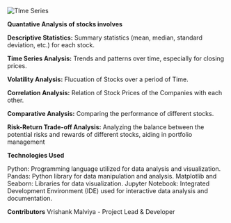 ![TIme Series](https://github.com/vrishankmalviya/Quantative-analysis-of-Stocks/assets/138039755/1c02ca04-bb48-497d-8feb-bd1101ad6a77)


**Quantative Analysis of stocks involves**

**Descriptive Statistics:** 
Summary statistics (mean, median, standard deviation, etc.) for each stock.

**Time Series Analysis:** 
Trends and patterns over time, especially for closing prices.

**Volatility Analysis:** 
Flucuation of Stocks over a period of Time.

**Correlation Analysis:** 
Relation of Stock Prices of the Companies with each other.

**Comparative Analysis:** 
Comparing the performance of different stocks.

**Risk-Return Trade-off Analysis:** 
Analyzing the balance between the potential risks and rewards of different stocks, aiding in portfolio management



**Technologies Used**


Python: Programming language utilized for data analysis and visualization.
Pandas: Python library for data manipulation and analysis.
Matplotlib and Seaborn: Libraries for data visualization.
Jupyter Notebook: Integrated Development Environment (IDE) used for interactive data analysis and documentation.


**Contributors**
Vrishank Malviya - Project Lead & Developer
